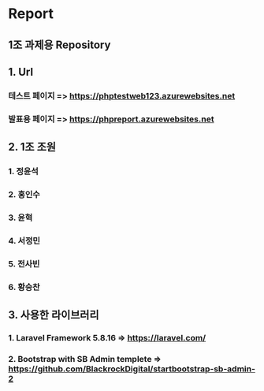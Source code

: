 # Report
## 1조 과제용 Repository
## 1. Url
   ### 테스트 페이지 => https://phptestweb123.azurewebsites.net
   ### 발표용 페이지 => https://phpreport.azurewebsites.net
## 2. 1조 조원
   ### 1. 정윤석
   ### 2. 홍인수
   ### 3. 윤혁
   ### 4. 서정민
   ### 5. 전사빈
   ### 6. 황승찬
## 3. 사용한 라이브러리
### 1. Laravel Framework 5.8.16 => https://laravel.com/
### 2. Bootstrap with SB Admin templete => https://github.com/BlackrockDigital/startbootstrap-sb-admin-2

